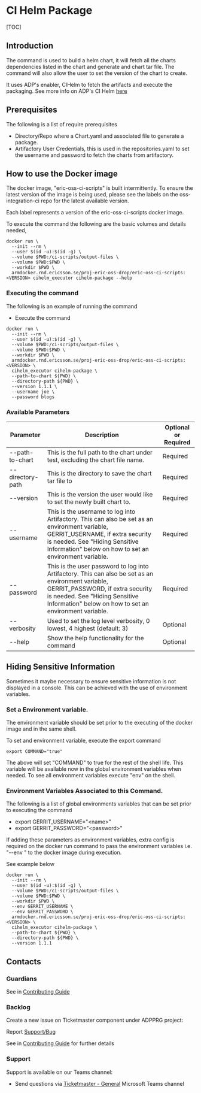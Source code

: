 # CI Helm Package

[TOC]

## Introduction
The command is used to build a helm chart, it will fetch all the charts dependencies listed in the chart and generate
and chart tar file. The command will also allow the user to set the version of the chart to create.

It uses ADP's enabler, CIHelm to fetch the artifacts and execute the packaging. See more info on ADP's CI Helm
[here](https://gerrit-gamma.gic.ericsson.se/plugins/gitiles/pc/cihelm/+/refs/heads/master/README.md)

## Prerequisites
The following is a list of require prerequisites
- Directory/Repo where a Chart.yaml and associated file to generate a package.
- Artifactory User Credentials, this is used in the repositories.yaml to set the username and password
to fetch the charts from artifactory.

## How to use the Docker image
The docker image, "eric-oss-ci-scripts" is built intermittently.
To ensure the latest version of the image is being used, please see the labels on the oss-integration-ci
repo for the latest available version.

Each label represents a version of the eric-oss-ci-scripts docker image.

To execute the command the following are the basic volumes and details needed,
```
docker run \
  --init --rm \
  --user $(id -u):$(id -g) \
  --volume $PWD:/ci-scripts/output-files \
  --volume $PWD:$PWD \
  --workdir $PWD \
  armdocker.rnd.ericsson.se/proj-eric-oss-drop/eric-oss-ci-scripts:<VERSION> cihelm_executor cihelm-package --help
 ```

### Executing the command
The following is an example of running the command
- Execute the command
```
docker run \
  --init --rm \
  --user $(id -u):$(id -g) \
  --volume $PWD:/ci-scripts/output-files \
  --volume $PWD:$PWD \
  --workdir $PWD \
  armdocker.rnd.ericsson.se/proj-eric-oss-drop/eric-oss-ci-scripts:<VERSION> \
  cihelm_executor cihelm-package \
  --path-to-chart ${PWD} \
  --directory-path ${PWD} \
  --version 1.1.1 \
  --username joe \
  --password blogs
```


### Available Parameters
| Parameter        | Description                                                                                                                                                                                                                       | Optional or Required |
|------------------|-----------------------------------------------------------------------------------------------------------------------------------------------------------------------------------------------------------------------------------|----------------------|
| --path-to-chart  | This is the full path to the chart under test, excluding the chart file name.                                                                                                                                                     | Required             |
| --directory-path | This is the directory to save the chart tar file to                                                                                                                                                                               | Required             |
| --version        | This is the version the user would like to set the newly built chart to.                                                                                                                                                          | Required             |
| --username       | This is the username to log into Artifactory. This can also be set as an environment variable, GERRIT_USERNAME, if extra security is needed. See "Hiding Sensitive Information" below on how to set an environment variable.      | Required             |
| --password       | This is the user password to log into Artifactory. This can also be set as an environment variable, GERRIT_PASSWORD, if extra security is needed. See "Hiding Sensitive Information" below on how to set an environment variable. | Required             |
| --verbosity      | Used to set the log level verbosity, 0 lowest, 4 highest  (default: 3)                                                                                                                                                            | Optional             |
| --help           | Show the help functionality for the command                                                                                                                                                                                       | Optional             |


## Hiding Sensitive Information
Sometimes it maybe necessary to ensure sensitive information is not displayed in a console. This can be achieved with
the use of environment variables.

### Set a Environment variable.
The environment variable should be set prior to the executing of the docker image and in the same shell.

To set and environment variable, execute the export command
```
export COMMAND="true"
```
The above will set "COMMAND" to true for the rest of the shell life. This variable will be available now in the global
environment variables when needed. To see all environment variables execute "env" on the shell.

### Environment Variables Associated to this Command.
The following is a list of global environments variables that can be set prior to executing the command
  - export GERRIT_USERNAME="\<name>"
  - export GERRIT_PASSWORD="\<password>"

If adding these parameters as environment variables, extra config is required on the docker run command to pass the
environment variables i.e. "--env <VARIABLE>" to the docker image during execution.

See example below
```
docker run \
  --init --rm \
  --user $(id -u):$(id -g) \
  --volume $PWD:/ci-scripts/output-files \
  --volume $PWD:$PWD \
  --workdir $PWD \
  --env GERRIT_USERNAME \
  --env GERRIT_PASSWORD \
  armdocker.rnd.ericsson.se/proj-eric-oss-drop/eric-oss-ci-scripts:<VERSION> \
  cihelm_executor cihelm-package \
  --path-to-chart ${PWD} \
  --directory-path ${PWD} \
  --version 1.1.1
```

## Contacts

### Guardians

See in [Contributing Guide](../../../Contribution_Guide.md)

### Backlog

Create a new issue on Ticketmaster component under ADPPRG project:

Report [Support/Bug](https://jira-oss.seli.wh.rnd.internal.ericsson.com/browse/IDUN-4091)

See in [Contributing Guide](../../../Contribution_Guide.md) for further details

### Support

Support is available on our Teams channel:

- Send questions via
  [Ticketmaster - General](https://teams.microsoft.com/l/channel/19%3a9f5ed758e3a6405daffee42e0284268b%40thread.skype/General?groupId=1483901a-b5c4-445a-b707-aa7a5d0c1b4c&tenantId=92e84ceb-fbfd-47ab-be52-080c6b87953f)
  Microsoft Teams channel
